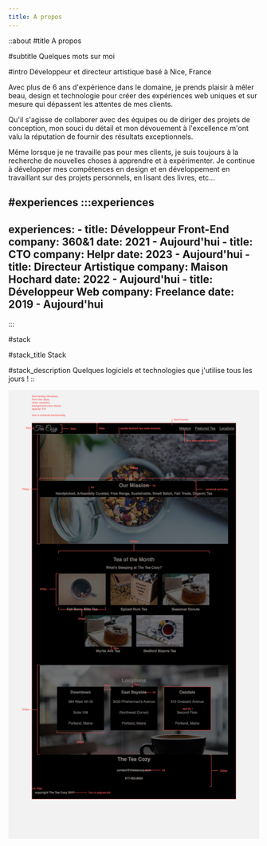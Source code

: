 ```yaml
---
title: A propos
---
```


::about
#title
A propos

#subtitle
Quelques mots sur moi

#intro
Développeur et directeur artistique basé à Nice, France

Avec plus de 6 ans d'expérience dans le domaine, je prends plaisir à mêler beau, design et technologie pour créer des expériences web uniques et sur mesure qui dépassent les attentes de mes clients.

Qu'il s'agisse de collaborer avec des équipes ou de diriger des projets de conception, mon souci du détail et mon dévouement à l'excellence m'ont valu la réputation de fournir des résultats exceptionnels.

Même lorsque je ne travaille pas pour mes clients, je suis toujours à la recherche de nouvelles choses à apprendre et à expérimenter. Je continue à développer mes compétences en design et en développement en travaillant sur des projets personnels, en lisant des livres, etc...

#experiences
  :::experiences
  ---
  experiences:
    - title: Développeur Front-End
      company: 360&1
      date: 2021 - Aujourd'hui
    - title: CTO
      company: Helpr
      date: 2023 - Aujourd'hui
    - title: Directeur Artistique
      company: Maison Hochard
      date: 2022 - Aujourd'hui
    - title: Développeur Web
      company: Freelance
      date: 2019 - Aujourd'hui
  ---
  :::

#stack

#stack_title
Stack

#stack_description
Quelques logiciels et technologies que j'utilise tous les jours !
::

![fr-alt](/img-tea-cozy-redline.jpg)
